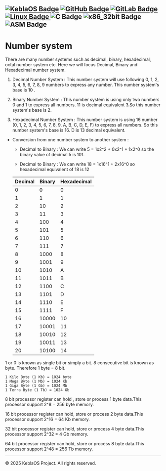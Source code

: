 [![KeblaOS Badge](https://img.shields.io/badge/Kebla-OS-maker?labelColor=red&color=blue)](https://gitlab.com/baponkar/kebla-os)
[![GitHub Badge](https://img.shields.io/badge/Fork-Me-maker?logo=GitHub&logoColor=Blue&labelColor=white&color=blue)
](https://github.com/baponkar/KeblaOS)
[![GitLab Badge](https://img.shields.io/badge/Fork-Me-maker?logo=GitLab&logoColor=Blue&labelColor=white&color=blue)
](https://gitlab.com/baponkar/KeblaOS)
[![Linux Badge](https://img.shields.io/badge/-Linux-maker?logo=linux&logoColor=black&logoSize=auto&labelColor=white&color=blue)
](https://kernel.com)
![C Badge](https://img.shields.io/badge/C-Language-maker?logo=c&logoColor=black&labelColor=white&color=blue)
![x86_32bit Badge](https://img.shields.io/badge/x86-32bit-maker?logo=intel&labelColor=white&color=blue)
![ASM Badge](https://img.shields.io/badge/ASM-Language-maker?logo=assembly&labelColor=white&color=blue)
--------------------------------------------------------------------------------------------------------------------

# Number system

There are many number systems such as decimal, binary, hexadecimal, octal number system etc. Here we will focus Decimal, Binary and Hexadecimal number system.

1. Decimal Number System : This number system will use following 0, 1, 2, 3, 4, 5, 6, 7, 8, 9 numbers to express any number. This number system's base is 10 .

2. Binary Number System : This number system is using only two numbers 0 and 1 to express all numbers. 11 is decimal equivalent 3.So this number system's base is 2.

3. Hexadecimal Number System : This number system is using 16 number (0, 1, 2, 3, 4, 5, 6, 7, 8, 9, A, B, C, D, E, F) to express all numbers. So this number system's base is 16. D is 13 decimal equivalent.

* Conversion from one number system to another system :

    - Decimal to Binary :  We can write  5 = 1x2^2 + 0x2^1 + 1x2^0 so the binary value of decimal 5 is 101.

    - Decimal to Binary : We can write 18 = 1x16^1 + 2x16^0 so hexadecimal equivalent of 18 is 12



    | Decimal | Binary   | Hexadecimal |
    |---------|----------|-------------|
    |  0      | 0        | 0           |
    |  1      | 1        | 1           |
    |  2      | 10       | 2           |
    |  3      | 11       | 3           |
    |  4      | 100      | 4           |
    |  5      | 101      | 5           |
    |  6      | 110      | 6           |
    |  7      | 111      | 7           |
    |  8      | 1000     | 8           |
    |  9      | 1001     | 9           |
    |  10     | 1010     | A           |
    |  11     | 1011     | B           |
    |  12     | 1100     | C           |
    |  13     | 1101     | D           |
    |  14     | 1110     | E           |
    |  15     | 1111     | F           |
    |  16     | 10000    | 10          |
    |  17     | 10001    | 11          |
    |  18     | 10010    | 12          |
    |  19     | 10011    | 13          |
    |  20     | 10100    | 14          |


1 or 0 is known as single bit or simply a bit. 8 consecutive bit is known as byte. Therefore 1 byte = 8 bit.

```plaintext
1 Kilo Byte (1 Kb) = 1024 byte
1 Mega Byte (1 Mb) = 1024 Kb
1 Giga Byte (1 Gb) = 1024 Mb
1 Terra Byte (1 Tb) = 1024 Gb
```

8 bit processor register can hold , store or process 1 byte data.This processor support 2^8 = 256 byte memory.


16 bit processor register can hold, store or process 2 byte data.This processor support 2^16 = 64 Kb memory.

32 bit processor register can hold, store or process 4 byte data.This processor support 2^32 = 4 Gb memory.

64 bit processor register can hold, store or process 8 byte data.This processor support 2^48 = 256 Tb memory.




-------------------------------------------------------
© 2025 KeblaOS Project. All rights reserved.